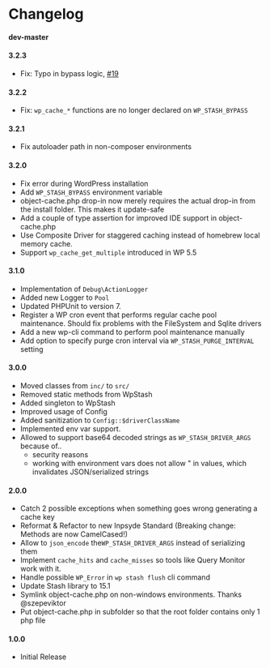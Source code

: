 # Changelog

#### dev-master

#### 3.2.3
* Fix: Typo in bypass logic, [#19](https://github.com/inpsyde/WP-Stash/issues/19)

#### 3.2.2
* Fix: `wp_cache_*` functions are no longer declared on `WP_STASH_BYPASS`

#### 3.2.1
* Fix autoloader path in non-composer environments

#### 3.2.0
* Fix error during WordPress installation
* Add `WP_STASH_BYPASS` environment variable
* object-cache.php drop-in now merely requires the actual drop-in from the install folder. This makes it update-safe
* Add a couple of type assertion for improved IDE support in object-cache.php
* Use Composite Driver for staggered caching instead of homebrew local memory cache.
* Support `wp_cache_get_multiple` introduced in WP 5.5

#### 3.1.0
* Implementation of `Debug\ActionLogger`
* Added new Logger to `Pool`
* Updated PHPUnit to version 7.
* Register a WP cron event that performs regular cache pool maintenance. Should fix problems with the FileSystem and Sqlite drivers
* Add a new wp-cli command to perform pool maintenance manually
* Add option to specify purge cron interval via `WP_STASH_PURGE_INTERVAL` setting

#### 3.0.0
* Moved classes from `inc/` to `src/`
* Removed static methods from WpStash
* Added singleton to WpStash
* Improved usage of Config
* Added sanitization to `Config::$driverClassName`
* Implemented env var support.
* Allowed to support base64 decoded strings as `WP_STASH_DRIVER_ARGS` because of..
   * security reasons
   * working with environment vars does not allow " in values, which invalidates JSON/serialized strings

#### 2.0.0
 * Catch 2 possible exceptions when something goes wrong generating a cache key
 * Reformat & Refactor to new Inpsyde Standard (Breaking change: Methods are now CamelCased!)
 * Allow to `json_encode` the`WP_STASH_DRIVER_ARGS` instead of serializing them
 * Implement `cache_hits` and `cache_misses`  so tools like Query Monitor work with it.
 * Handle possible `WP_Error` in `wp stash flush` cli command
 * Update Stash library to 15.1
 * Symlink object-cache.php on non-windows environments. Thanks @szepeviktor
 * Put object-cache.php in subfolder so that the root folder contains only 1 php file

#### 1.0.0
 * Initial Release
